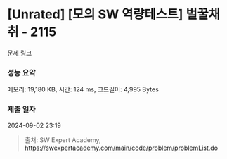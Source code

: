 # [Unrated] [모의 SW 역량테스트] 벌꿀채취 - 2115 

[문제 링크](https://swexpertacademy.com/main/code/problem/problemDetail.do?contestProbId=AV5V4A46AdIDFAWu) 

### 성능 요약

메모리: 19,180 KB, 시간: 124 ms, 코드길이: 4,995 Bytes

### 제출 일자

2024-09-02 23:19



> 출처: SW Expert Academy, https://swexpertacademy.com/main/code/problem/problemList.do